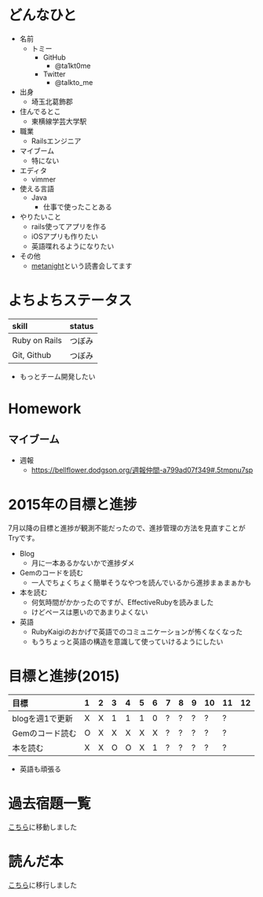 # どんなひと

* 名前
  * トミー
    * GitHub
      - @ta1kt0me
    * Twitter
      - @talkto_me
* 出身
  * 埼玉北葛飾郡
* 住んでるとこ
  * 東横線学芸大学駅
* 職業
  * Railsエンジニア
* マイブーム
  * 特にない
* エディタ
  * vimmer
* 使える言語
  * Java
    * 仕事で使ったことある
* やりたいこと
  * rails使ってアプリを作る
  * iOSアプリも作りたい
  * 英語喋れるようになりたい
* その他
  * [metanight](http://e-g-d.doorkeeper.jp/events/17057)という読書会してます

# よちよちステータス

| skill         | status |
|:--------------|:-------|
| Ruby on Rails | つぼみ |
| Git, Github   | つぼみ |

* もっとチーム開発したい

# Homework

## マイブーム

- 週報
  - https://bellflower.dodgson.org/週報仲間-a799ad07f349#.5tmpnu7sp

# 2015年の目標と進捗

7月以降の目標と進捗が観測不能だったので、進捗管理の方法を見直すことがTryです。

- Blog
  - 月に一本あるかないかで進捗ダメ
- Gemのコードを読む
  - 一人でちょくちょく簡単そうなやつを読んでいるから進捗まぁまぁかも
- 本を読む
  - 何気時間がかかったのですが、EffectiveRubyを読みました
  - けどペースは悪いのであまりよくない
- 英語
  - RubyKaigiのおかげで英語でのコミュニケーションが怖くなくなった
  - もうちょっと英語の構造を意識して使っていけるようにしたい

# 目標と進捗(2015)

| 目標            | 1 | 2 | 3 | 4 | 5 | 6 | 7 | 8 | 9 | 10 | 11 | 12 |
|:----------------|:--|:--|:--|:--|:--|:--|:--|:--|:--|:---|:---|:---|
| blogを週1で更新 | X | X | 1 | 1 | 1 | 0 | ? | ? | ? | ?  | ?  |    |
| Gemのコード読む | O | X | X | X | X | X | ? | ? | ? | ?  | ?  |    |
| 本を読む        | X | X | O | O | X | 1 | ? | ? | ? | ?  | ?  |    |

* 英語も頑張る

# 過去宿題一覧

[こちら](https://gist.github.com/ta1kt0me/88bfa71e45d6ff39e352)に移動しました

# 読んだ本

[こちら](https://gist.github.com/ta1kt0me/188875121e3d246aaf42)に移行しました
